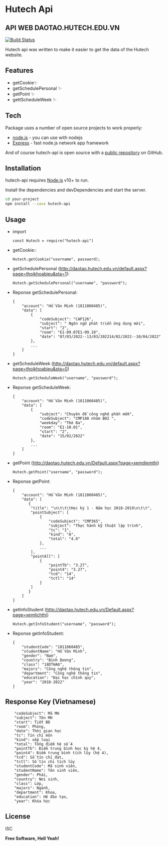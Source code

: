 # Hutech Api
## API WEB DAOTAO.HUTECH.EDU.VN

[![Build Status](https://travis-ci.org/joemccann/dillinger.svg?branch=master)](https://travis-ci.org/joemccann/dillinger)

Hutech api was written to make it easier to get the data of the Hutech website.

## Features
- getCookie✨
- getSchedulePersonal ✨
- getPoint ✨
- gettScheduleWeek ✨

## Tech

Package uses a number of open source projects to work properly:
- [node.js] - you can use with nodejs 
- [Express] - fast node.js network app framework

And of course hutech-api is open source with a [public repository][dill]
 on GitHub.

## Installation

hutech-api requires [Node.js](https://nodejs.org/) v10+ to run.

Install the dependencies and devDependencies and start the server.

```sh
cd your-project
npm install --save hutech-api
```
## Usage
- import 
    ```
    const Hutech = require("hutech-api")
    ```
- getCookie::
    ```
    Hutech.getCookie("username", password);
    ```
- getSchedulePersonal (http://daotao.hutech.edu.vn/default.aspx?page=thoikhoabieu&sta=1):
    ```
    Hutech.getSchedulePersonal("username", "password");
    ```
- Reponse getSchedulePersonal: 
    ```
    {
        "account": "Hồ Văn Minh (1811060485)",
        "data": [
            {
                "codeSubject": "CAP126",
                "subject": " Ngôn ngữ phát triển ứng dụng mới",
                "start": "2",
                "room": "E1-09.07E1-09.10",
                "date": "07/03/2022--13/03/202214/02/2022--10/04/2022"
            },
            ...
        ]
    }
    ```
- getScheduleWeek (http://daotao.hutech.edu.vn/default.aspx?page=thoikhoabieu&sta=0)
    ```
    Hutech.getScheduleWeek("username", "password");
    ```
- Reponse getScheduleWeek: 
    ```
    {
        "account": "Hồ Văn Minh (1811060485)",
        "data": [
            {
                "subject": "Chuyên đề công nghệ phần mềm",
                "codeSubject": "CMP188 nhóm B02 ",
                "weekday": "Thứ Ba",
                "room": "E1-10.01",
                "start": "2",
                "date": "15/02/2022"
            },
            ...
        ]
    }
    ```
- getPoint (http://daotao.hutech.edu.vn/Default.aspx?page=xemdiemthi)
    ```
    Hutech.getPoint("username", "password");
    ```
- Reponse getPoint: 
    ```
    {
        "account": "Hồ Văn Minh (1811060485)",
        "data": [
           {
            "title": "\n\t\t\tHọc kỳ 1 - Năm học 2018-2019\n\t\t",
            "pointSubject": [
                {
                    "codeSubject": "CMP365",
                    "subject": "Thực hành kỹ thuật lập trình",
                    "tc": "1",
                    "kind": "A",
                    "total": "4.0"
                },
                ...
            ],
            "pointAll": [
                {
                    "pointTb": "3.27",
                    "point4": "3.27",
                    "tcd": "14",
                    "tctl": "14"
                }
            ]
           }
        ]
    }
    ```
- getInfoStudent (http://daotao.hutech.edu.vn/Default.aspx?page=xemlichthi)
    ```
    Hutech.getInfoStudent("username", "password");
    ```
- Reponse getInfoStudent: 
    ```
    {
        "studentCode": "1811060485",
        "studentName": "Hồ Văn Minh",
        "gender": "Nam",
        "country": "Bình Dương",
        "class": "18DTHA6",
        "majors": "Công nghệ thông tin",
        "department": "Công nghệ thông tin",
        "education": "Đại học chính quy",
        "year": "2018-2022"
    }
    ```
## Response Key (Vietnamese)
```
    "codeSubject": Mã MH
    "subject": Tên MH
    "start": Tiết BD
    "room": Phòng,
    "date": Thời gian học
    "tc": Tín chỉ môn
    "kind": xếp loại
    "total": Tổng điểm hệ số 4
    "pointTb": Điểm trung bình học kỳ hệ 4,
    "point4": Điểm trung bình tích lũy (hệ 4),
    "tcd": Số tín chỉ đạt,
    "tctl": Số tín chỉ tích lũy
    "studentCode": Mã sinh viên,
    "studentName": Tên sinh viên,    
    "gender": Phái,
    "country": Nơi sinh,
    "class": Lớp,
    "majors": Ngành,
    "department": Khoa,
    "education": Hệ đào tạo,
    "year": Khóa học
```
## License
ISC

**Free Software, Hell Yeah!**

[//]: # (These are reference links used in the body of this note and get stripped out when the markdown processor does its job. There is no need to format nicely because it shouldn't be seen. Thanks SO - http://stackoverflow.com/questions/4823468/store-comments-in-markdown-syntax)

   [dill]: <https://github.com/BrianJSX/Hutech-Api>
   [git-repo-url]: <https://github.com/joemccann/dillinger.git>
   [john gruber]: <http://daringfireball.net>
   [df1]: <http://daringfireball.net/projects/markdown/>
   [markdown-it]: <https://github.com/markdown-it/markdown-it>
   [Ace Editor]: <http://ace.ajax.org>
   [node.js]: <http://nodejs.org>
   [Twitter Bootstrap]: <http://twitter.github.com/bootstrap/>
   [jQuery]: <http://jquery.com>
   [@tjholowaychuk]: <http://twitter.com/tjholowaychuk>
   [express]: <http://expressjs.com>
   [AngularJS]: <http://angularjs.org>
   [Gulp]: <http://gulpjs.com>

   [PlDb]: <https://github.com/joemccann/dillinger/tree/master/plugins/dropbox/README.md>
   [PlGh]: <https://github.com/joemccann/dillinger/tree/master/plugins/github/README.md>
   [PlGd]: <https://github.com/joemccann/dillinger/tree/master/plugins/googledrive/README.md>
   [PlOd]: <https://github.com/joemccann/dillinger/tree/master/plugins/onedrive/README.md>
   [PlMe]: <https://github.com/joemccann/dillinger/tree/master/plugins/medium/README.md>
   [PlGa]: <https://github.com/RahulHP/dillinger/blob/master/plugins/googleanalytics/README.md>
